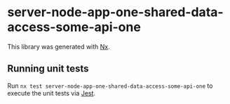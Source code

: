 # server-node-app-one-shared-data-access-some-api-one

This library was generated with [Nx](https://nx.dev).

## Running unit tests

Run `nx test server-node-app-one-shared-data-access-some-api-one` to execute the unit tests via [Jest](https://jestjs.io).
